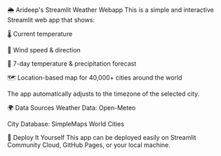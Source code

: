 🌦️ Arideep's Streamlit Weather Webapp
This is a simple and interactive Streamlit web app that shows:

🌡️ Current temperature

💨 Wind speed & direction

📆 7-day temperature & precipitation forecast

🗺️ Location-based map for 40,000+ cities around the world

The app automatically adjusts to the timezone of the selected city.

🌍 Data Sources
Weather Data: Open-Meteo

City Database: SimpleMaps World Cities

🚀 Deploy It Yourself
This app can be deployed easily on Streamlit Community Cloud, GitHub Pages, or your local machine.

